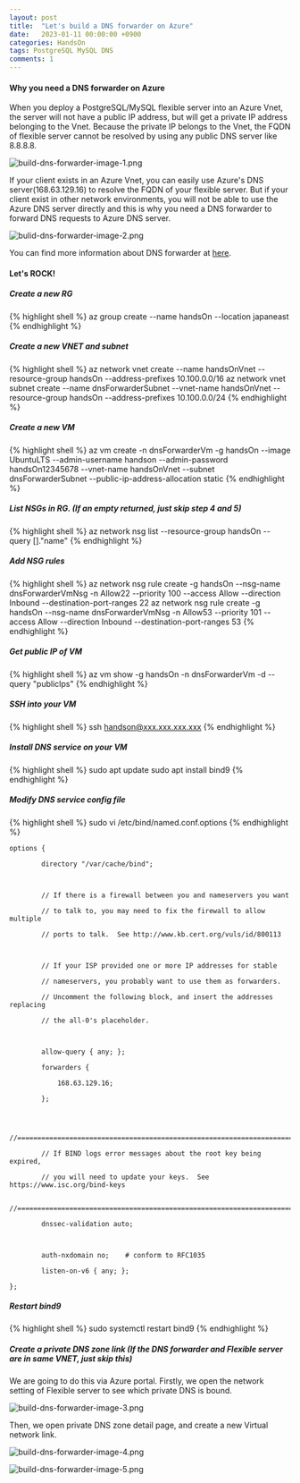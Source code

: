 ```yaml
---
layout: post
title:  "Let's build a DNS forwarder on Azure"
date:   2023-01-11 00:00:00 +0900
categories: HandsOn
tags: PostgreSQL MySQL DNS
comments: 1
---
```

#### Why you need a DNS forwarder on Azure

When you deploy a PostgreSQL/MySQL flexible server into an Azure Vnet, 
the server will not have a public IP address, 
but will get a private IP address belonging to the Vnet.
Because the private IP belongs to the Vnet, 
the FQDN of flexible server cannot be resolved by using any public DNS server like 8.8.8.8.

![build-dns-forwarder-image-1.png]({{site.baseurl}}/assets/res/build-dns-forwarder-image-1.png)

If your client exists in an Azure Vnet, 
you can easily use Azure's DNS server(168.63.129.16) to resolve the FQDN of your flexible server.
But if your client exist in other network environments, 
you will not be able to use the Azure DNS server directly and this is why you need a DNS forwarder to forward DNS requests to Azure DNS server.

![bulid-dns-forwarder-image-2.png]({{site.baseurl}}/assets/res/bulid-dns-forwarder-image-2.png)

You can find more information about DNS forwarder at [here][link1].

#### Let's ROCK!

##### Create a new RG
{% highlight shell %}
az group create --name handsOn --location japaneast
{% endhighlight  %}

##### Create a new VNET and subnet
{% highlight shell %}
az network vnet create --name handsOnVnet --resource-group handsOn --address-prefixes 10.100.0.0/16
az network vnet subnet create --name dnsForwarderSubnet --vnet-name handsOnVnet --resource-group handsOn --address-prefixes 10.100.0.0/24
{% endhighlight  %}


##### Create a new VM
{% highlight shell %}
az vm create -n dnsForwarderVm -g handsOn --image UbuntuLTS --admin-username handson --admin-password handsOn12345678 --vnet-name handsOnVnet --subnet dnsForwarderSubnet --public-ip-address-allocation static
{% endhighlight  %}

##### List NSGs in RG. (If an empty returned, just skip step 4 and 5)
{% highlight shell %}
az network nsg list --resource-group handsOn --query []."name"
{% endhighlight  %}

##### Add NSG rules
{% highlight shell %}
az network nsg rule create -g handsOn --nsg-name dnsForwarderVmNsg -n Allow22 --priority 100 --access Allow --direction Inbound --destination-port-ranges 22
az network nsg rule create -g handsOn --nsg-name dnsForwarderVmNsg -n Allow53 --priority 101 --access Allow --direction Inbound --destination-port-ranges 53
{% endhighlight  %}

##### Get public IP of VM
{% highlight shell %}
az vm show -g handsOn -n dnsForwarderVm -d --query "publicIps"
{% endhighlight  %}

##### SSH into your VM
{% highlight shell %}
ssh handson@xxx.xxx.xxx.xxx
{% endhighlight  %}

##### Install DNS service on your VM
{% highlight shell %}
sudo apt update
sudo apt install bind9
{% endhighlight  %}

##### Modify DNS service config file
{% highlight shell %}
sudo vi /etc/bind/named.conf.options
{% endhighlight  %}

```
options {

        directory "/var/cache/bind";

 

        // If there is a firewall between you and nameservers you want

        // to talk to, you may need to fix the firewall to allow multiple

        // ports to talk.  See http://www.kb.cert.org/vuls/id/800113

 

        // If your ISP provided one or more IP addresses for stable

        // nameservers, you probably want to use them as forwarders. 

        // Uncomment the following block, and insert the addresses replacing

        // the all-0's placeholder.

 

        allow-query { any; };

        forwarders {

            168.63.129.16;

        };

 

        //========================================================================

        // If BIND logs error messages about the root key being expired,

        // you will need to update your keys.  See https://www.isc.org/bind-keys

        //========================================================================

        dnssec-validation auto;

 

        auth-nxdomain no;    # conform to RFC1035

        listen-on-v6 { any; };

};
```

##### Restart bind9
{% highlight shell %}
sudo systemctl restart bind9
{% endhighlight  %}

##### Create a private DNS zone link (If the DNS forwarder and Flexible server are in same VNET, just skip this)

We are going to do this via Azure portal. Firstly, we open the network setting of Flexible server to see which private DNS is bound.

![build-dns-forwarder-image-3.png]({{site.baseurl}}/assets/res/build-dns-forwarder-image-3.png)

Then, we open private DNS zone detail page, and create a new Virtual network link.

![build-dns-forwarder-image-4.png]({{site.baseurl}}/assets/res/build-dns-forwarder-image-4.png)

![build-dns-forwarder-image-5.png]({{site.baseurl}}/assets/res/build-dns-forwarder-image-5.png)


[link1]: https://learn.microsoft.com/en-us/azure/private-link/private-endpoint-dns#on-premises-workloads-using-a-dns-forwarder
